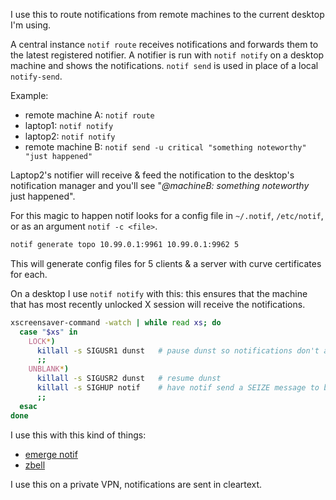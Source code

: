 I use this to route notifications from remote machines to the current desktop I'm using.

A central instance `notif route` receives notifications and forwards them to the latest registered notifier.
A notifier is run with `notif notify` on a desktop machine and shows the notifications.
`notif send` is used in place of a local `notify-send`.


Example:
- remote machine A: `notif route`
- laptop1: `notif notify`
- laptop2: `notif notify`
- remote machine B: `notif send -u critical "something noteworthy" "just happened"`


Laptop2's notifier will receive & feed the notification to the desktop's notification manager and you'll see "*@machineB: something noteworthy* just happened".


For this magic to happen notif looks for a config file in `~/.notif`, `/etc/notif`, or as an argument `notif -c <file>`.

```sh
notif generate topo 10.99.0.1:9961 10.99.0.1:9962 5
```
This will generate config files for 5 clients & a server with curve certificates for each.


On a desktop I use `notif notify` with this: this ensures that the machine that has most recently unlocked X session will receive the notifications.
```sh
xscreensaver-command -watch | while read xs; do
  case "$xs" in
    LOCK*)
      killall -s SIGUSR1 dunst   # pause dunst so notifications don't appear over xscreensaver
      ;;
    UNBLANK*)
      killall -s SIGUSR2 dunst   # resume dunst
      killall -s SIGHUP notif    # have notif send a SEIZE message to become the notifier.
      ;;
  esac
done
```

I use this with this kind of things:
- [emerge notif](misc/emerge_notif-prompts.patch)
- [zbell](https://github.com/Wonko7/conf-zsh/blob/master/zbell.zsh#L69)


I use this on a private VPN, notifications are sent in cleartext.
